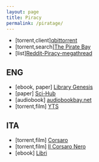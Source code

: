 ```yaml
---
layout: page
title: Piracy
permalink: /piratage/
---
```


+ [torrent,client][qbittorrent](https://www.qbittorrent.org/)
+ [torrent,search][The Pirate Bay](https://thepiratebay.org/)
+ [list][Reddit-Piracy-megathread](https://www.reddit.com/r/Piracy/wiki/megathread)


## ENG
+ [ebook, paper] [Library Genesis](http://gen.lib.rus.ec/)
+ [paper] [Sci-Hub](https://sci-hub.tw/)
+ [audiobook] [audiobookbay.net](http://audiobookbay.net/)
+ [torrent,film] [YTS](https://yts.mx/)


## ITA
+ [torrent,film] [Corsaro](https://corsaro.red/)
+ [torrent,film] [Il Corsaro Nero](https://ilcorsaronero.pw/)
+ [ebook] [Libri](https://libri.xyz/)

